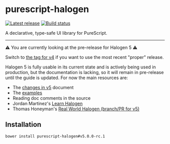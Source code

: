# purescript-halogen

[![Latest release](http://img.shields.io/github/release/slamdata/purescript-halogen.svg)](https://github.com/slamdata/purescript-halogen/releases)
[![Build status](https://travis-ci.org/slamdata/purescript-halogen.svg?branch=master)](https://travis-ci.org/slamdata/purescript-halogen)

A declarative, type-safe UI library for PureScript.

---

:warning: You are currently looking at the pre-release for Halogen 5 :warning:

Switch to [the tag for v4](https://github.com/slamdata/purescript-halogen/tree/v4.0.0) if you want to use the most recent "proper" release.

Halogen 5 is fully usable in its current state and is actively being used in production, but the documentation is lacking, so it will remain in pre-release until the guide is updated. For now the main resources are:

- The [changes in v5](docs/Changes%20in%20v5.md) document
- The [examples](examples/)
- Reading doc comments in the source
- Jordan Martinez's [Learn Halogen](https://github.com/jordanmartinez/learn-halogen)
- Thomas Honeyman's [Real World Halogen (branch/PR for v5)](https://github.com/thomashoneyman/purescript-halogen-realworld/pull/26)

## Installation

```
bower install purescript-halogen#v5.0.0-rc.1
```
